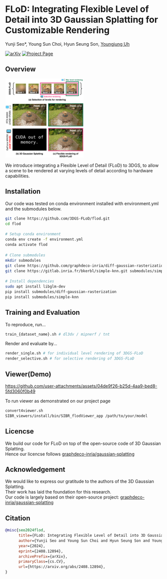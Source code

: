# FLoD: Integrating Flexible Level of Detail into 3D Gaussian Splatting for Customizable Rendering

Yunji Seo*, Young Sun Choi, Hyun Seung Son, [Youngjung Uh](https://vilab.yonsei.ac.kr/member/professor)

[![arXiv](https://img.shields.io/badge/arXiv-2408.128894-b31b1b.svg)](https://arxiv.org/pdf/2408.12894v1) 
[![Project Page](https://img.shields.io/badge/Visit-Project_Page-007ec6.svg)](https://3dgs-flod.github.io/flod.github.io/)

## Overview
<img src="https://github.com/3DGS-FLoD/flod/blob/main/assets/overall.png" alt="Overview" width="50%" />

We introduce integrating a Flexible Level of Detail (FLoD) to 3DGS, to allow a scene to be rendered at varying levels of detail according to hardware capabilities.  

## Installation
Our code was tested on conda environment installed with environment.yml and the submodules below.

```bash
git clone https://github.com/3DGS-FLoD/flod.git
cd flod

# Setup conda environment
conda env create -f environment.yml
conda activate flod

# Clone submodules
mkdir submodules
git clone https://github.com/graphdeco-inria/diff-gaussian-rasterization submodules/diff-gaussian-rasterization
git clone https://gitlab.inria.fr/bkerbl/simple-knn.git submodules/simple-knn

# Install dependencies
sudo apt install libglm-dev
pip install submodules/diff-gaussian-rasterization
pip install submodules/simple-knn
```

## Training and Evaluation
To reproduce, run...
```bash
train_{dataset_name}.sh # dl3dv / mipnerf / tnt
```

Render and evaluate by...
```bash
render_single.sh # for individual level rendering of 3DGS-FLoD
render_selective.sh # for selective rendering of 3DGS-FLoD
```

## Viewer(Demo)
https://github.com/user-attachments/assets/04de9f26-b25d-4aa9-bed8-5fd3060f0b49

To run viewer as demonstrated on our project page
```bash
convert4viewer.sh
SIBR_viewers/install/bin/SIBR_flodViewer_app /path/to/your/model
```

## Licencse
We build our code for FLoD on top of the open-source code of 3D Gaussian Splatting.  
Hence our licencse follows [graphdeco-inria/gaussian-splatting](https://github.com/graphdeco-inria/gaussian-splatting)


## Acknowledgement
We would like to express our gratitude to the authors of the 3D Gaussian Splatting.  
Their work has laid the foundation for this research.  
Our code is largely based on their open-source project: [graphdeco-inria/gaussian-splatting](https://github.com/graphdeco-inria/gaussian-splatting)


## Citation
```bibtex
@misc{seo2024flod,
      title={FLoD: Integrating Flexible Level of Detail into 3D Gaussian Splatting for Customizable Rendering}, 
      author={Yunji Seo and Young Sun Choi and Hyun Seung Son and Youngjung Uh},
      year={2024},
      eprint={2408.12894},
      archivePrefix={arXiv},
      primaryClass={cs.CV},
      url={https://arxiv.org/abs/2408.12894}, 
}
```
